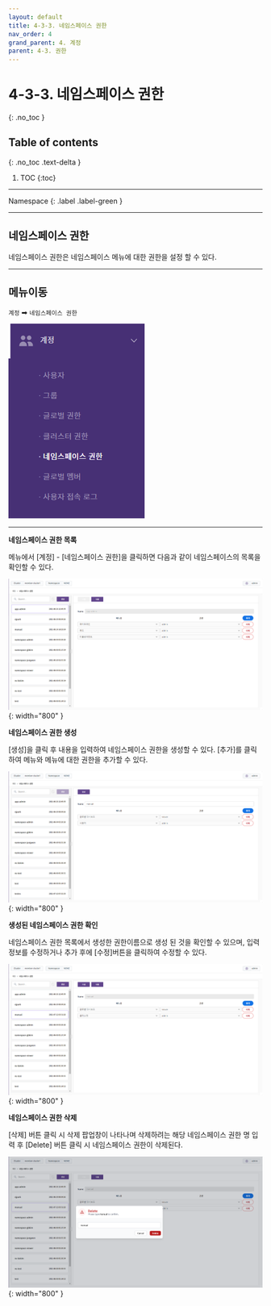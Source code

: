 ```yaml
---
layout: default
title: 4-3-3. 네임스페이스 권한
nav_order: 4
grand_parent: 4. 계정
parent: 4-3. 권한
---
```


# 4-3-3. 네임스페이스 권한
{: .no_toc }

## Table of contents
{: .no_toc .text-delta }

1. TOC
{:toc}

---

<div class="code-example" markdown="1">
Namespace
{: .label .label-green }
</div>

---

## 네임스페이스 권한
네임스페이스 권한은 네임스페이스 메뉴에 대한 권한을 설정 할 수 있다.

---

## 메뉴이동
`계정` ➡ `네임스페이스 권한`

![ns.png](/assets/images/auth/ns.png)

---

**네임스페이스 권한 목록**

메뉴에서 [계정] - [네임스페이스 권한]을 클릭하면 다음과 같이 네임스페이스의 목록을 확인할 수 있다.

![4_account-auth-namespace.png](/assets/images/auth/4_account-auth-namespace.png){: width="800" }

**네임스페이스 권한 생성**

[생성]을 클릭 후 내용을 입력하여 네임스페이스 권한을 생성할 수 있다. [추가]를 클릭하여 메뉴와 메뉴에 대한 권한을 추가할 수 있다.

![4_account-auth-namespace-create.png](/assets/images/auth/4_account-auth-namespace-create.png){: width="800" }

**생성된 네임스페이스 권한 확인**

네임스페이스 권한 목록에서 생성한 권한이름으로 생성 된 것을 확인할 수 있으며, 입력 정보를 수정하거나 추가 후에 [수정]버튼을 클릭하여 수정할 수 있다.

![4_account-auth-namespace-create-success.png](/assets/images/auth/4_account-auth-namespace-create-success.png){: width="800" }

**네임스페이스 권한 삭제**

[삭제] 버튼 클릭 시 삭제 팝업창이 나타나며 삭제하려는 해당 네임스페이스 권한 명 입력 후 [Delete] 버튼 클릭 시 네임스페이스 권한이 삭제된다.

![4_account-auth-namespace-delete-confirm.png](/assets/images/auth/4_account-auth-namespace-delete-confirm.png){: width="800" }
